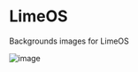 # LimeOS
Backgrounds images for LimeOS

![image](https://user-images.githubusercontent.com/35516367/185853004-74e4aac6-d8ed-451e-97da-ea720e87228e.png)
